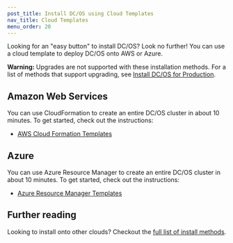 ```yaml
---
post_title: Install DC/OS using Cloud Templates
nav_title: Cloud Templates
menu_order: 20
---
```


Looking for an "easy button" to install DC/OS? Look no further! You can use a cloud template to deploy DC/OS onto AWS or Azure.

**Warning:** Upgrades are not supported with these installation methods. For a list of methods that support upgrading, see [Install DC/OS for Production](/docs/1.10/installing/production/).

## Amazon Web Services

You can use CloudFormation to create an entire DC/OS cluster in about 10 minutes. To get started, check out the instructions:

- [AWS Cloud Formation Templates](/docs/1.10/installing/development/cloud-templates/aws/)

## Azure

You can use Azure Resource Manager to create an entire DC/OS cluster in about 10 minutes. To get started, check out the instructions:

- [Azure Resource Manager Templates](/docs/1.10/installing/development/cloud-templates/azure/)

## Further reading

Looking to install onto other clouds? Checkout the [full list of install methods](/docs/1.10/installing/).

